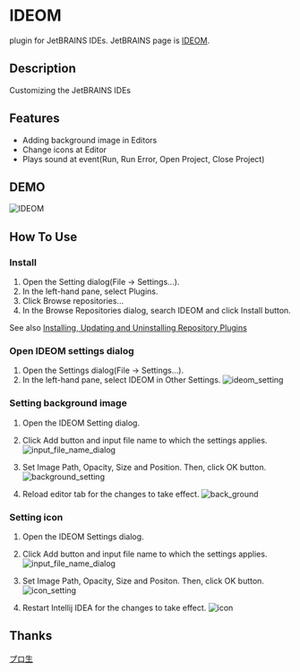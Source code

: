 IDEOM
==========
plugin for JetBRAINS IDEs.
JetBRAINS page is [IDEOM](https://plugins.jetbrains.com/plugin/7652).

## Description
Customizing the JetBRAINS IDEs

## Features
* Adding background image in Editors
* Change icons at Editor
* Plays sound at event(Run, Run Error, Open Project, Close Project)

## DEMO
![IDEOM](https://cloud.githubusercontent.com/assets/9996150/5596987/f8353e60-92dd-11e4-883b-2cc075c1d3e0.png)

## How To Use
### Install
1. Open the Setting dialog(File -> Settings...).
2. In the left-hand pane, select Plugins.
3. Click Browse repositories...
4. In the Browse Repositories dialog, search IDEOM and click Install button.


See also [Installing, Updating and Uninstalling Repository Plugins](https://www.jetbrains.com/help/idea/2016.2/installing-updating-and-uninstalling-repository-plugins.html)

### Open IDEOM settings dialog
1. Open the Settings dialog(File -> Settings...).
2. In the left-hand pane, select IDEOM in Other Settings.
![ideom_setting](https://cloud.githubusercontent.com/assets/9996150/17854334/be4d7662-68ac-11e6-9b50-dc9f0958eac9.png)

### Setting background image
1. Open the IDEOM Setting dialog.
2. Click Add button and input file name to which the settings applies.
![input_file_name_dialog](https://cloud.githubusercontent.com/assets/9996150/17917551/8345e49e-69f8-11e6-9beb-9e862f354345.png)

3. Set Image Path, Opacity, Size and Position. Then, click OK button.
![background_setting](https://cloud.githubusercontent.com/assets/9996150/17917434/82aa152e-69f7-11e6-95ca-d3b81a36580a.png)

4. Reload editor tab for the changes to take effect.
![back_ground](https://cloud.githubusercontent.com/assets/9996150/17917435/82adb0b2-69f7-11e6-8c8d-67fe7c75f415.png)

### Setting icon
1. Open the IDEOM Settings dialog.
2. Click Add button and input file name to which the settings applies.
![input_file_name_dialog](https://cloud.githubusercontent.com/assets/9996150/17917551/8345e49e-69f8-11e6-9beb-9e862f354345.png)

3. Set Image Path, Opacity, Size and Positon. Then, click OK button.
![icon_setting](https://cloud.githubusercontent.com/assets/9996150/17918481/486c6192-6a00-11e6-91fd-70e44f37b8e9.png)

4. Restart Intellij IDEA for the changes to take effect.
![icon](https://cloud.githubusercontent.com/assets/9996150/17918068/e866cd58-69fc-11e6-88dc-d9f89b343fbf.png)


## Thanks
[プロ生](http://pronama.azurewebsites.net/pronama/)
